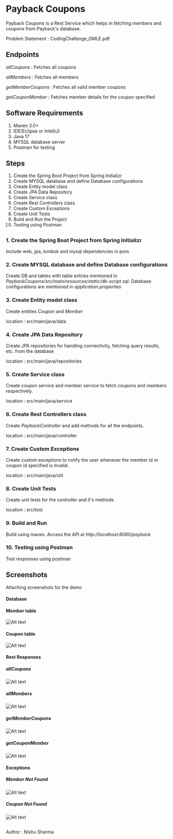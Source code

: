 # Payback Coupons
Payback Coupons is a Rest Service which helps in fetching members and coupons from Payback's database.

Problem Statement : CodingChallenge_GMLE.pdf


## Endpoints
_allCoupons_ : Fetches all coupons

_allMembers_ : Fetches all members

_getMemberCoupons_ : Fetches all valid member coupons

_getCouponMember_ : Fetches member details for the coupon specified

## Software Requirements
1. Maven 3.0+
2. IDE(Eclipse or IntelliJ)
3. Java 17
4. MYSQL database server
5. Postman for testing

## Steps 
1. Create the Spring Boot Project from Spring Initializr
2. Create MYSQL database and define Database configurations
3. Create Entity model class
4. Create JPA Data Repository
5. Create Service class
6. Create Rest Controllers class
7. Create Custom Exceptions
8. Create Unit Tests
9. Build and Run the Project
10. Testing using Postman

##

### 1. Create the Spring Boot Project from Spring Initializr
Include web, jpa, lombok and mysql dependencies in pom

### 2. Create MYSQL database and define Database configurations
Create DB and tables with table entries mentioned in _PaybackCoupons/src/main/resources/static/db-script.sql_.
Database configurations are mentioned in _application.properties_

### 3. Create Entity model class
Create entities _Coupon_ and _Member_

location : src/main/java/data

### 4. Create JPA Data Repository
Create JPA repositories for handling connectivity, fetching query results, etc. from the database

location : src/main/java/repositories

### 5. Create Service class
Create coupon service and member service to fetch coupons and members respectively.

location : src/main/java/service

### 6. Create Rest Controllers class
Create _PaybackController_ and add methods for all the endpoints.

location : src/main/java/controller

### 7. Create Custom Exceptions
Create custom exceptions to notify the user whenever the member id or coupon id specified is invalid.

location : src/main/java/util

### 8. Create Unit Tests
Create unit tests for the controller and it's methods

location : src/test

### 9. Build and Run
Build using maven. Access the API at _http://localhost:8080/payback_

### 10. Testing using Postman
Test responses using postman

## Screenshots
Attaching screenshots for the demo

#### Database
#### Member table

![Alt text](/PaybackCoupons/screenshots/db-members.PNG?raw=true)


#### Coupon table

![Alt text](/PaybackCoupons/screenshots/db-coupons.PNG?raw=true)



#### Rest Responses
##### _allCoupons_

![Alt text](/PaybackCoupons/screenshots/allcoupons.PNG?raw=true)




##### _allMembers_

![Alt text](/PaybackCoupons/screenshots/allmembers.PNG?raw=true)




##### _getMemberCoupons_

![Alt text](/PaybackCoupons/screenshots/member%20coupons.PNG?raw=true)




##### _getCouponMember_

![Alt text](/PaybackCoupons/screenshots/coupon%20member.PNG?raw=true)




#### Exceptions
##### Member Not Found

![Alt text](/PaybackCoupons/screenshots/invalid-member.PNG?raw=true)





##### Coupon Not Found

![Alt text](/PaybackCoupons/screenshots/invalid-coupon.PNG?raw=true)






##
Author : Nishu Sharma




